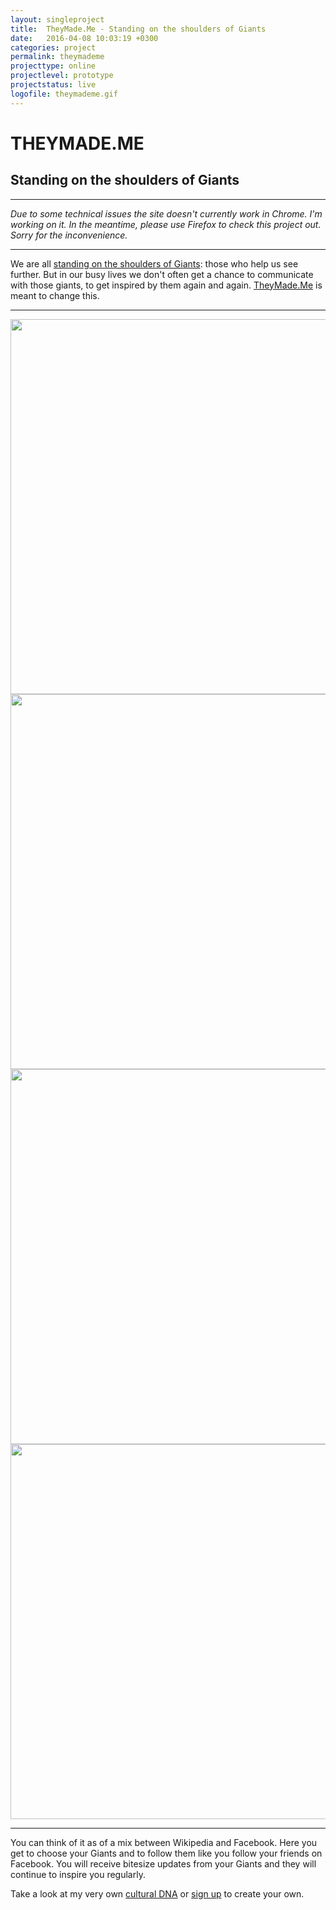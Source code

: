 ```yaml
---
layout: singleproject
title:  TheyMade.Me - Standing on the shoulders of Giants
date:   2016-04-08 10:03:19 +0300
categories: project
permalink: theymademe
projecttype: online
projectlevel: prototype
projectstatus: live
logofile: theymademe.gif
---
```


# THEYMADE.ME

## Standing on the shoulders of Giants

--------

<p class="small red"><em>
Due to some technical issues the site doesn't currently work in Chrome. I'm working on it. In the meantime, please use Firefox to check this project out. Sorry for the inconvenience.
</em></p>

-------

We are all [standing on the shoulders of Giants](https://en.wikipedia.org/wiki/Standing_on_the_shoulders_of_giants): those who help us see further. But in our busy lives we don't often get a chance to communicate with those giants, to get inspired by them again and again.
[TheyMade.Me](http://theymade.me) is meant to change this.

--------

<div class="uk-grid uk-grid-width-medium-1-4 gs-post-visuals-container">
  <div class="gs-post-single-visual-link">
    <a href="https://vimeo.com/133416110" data-lightbox-type="video" data-uk-lightbox="{group:'group1'}" title="Project Intro Video">
      <img src="{{site.github.url}}/images/posts/tmm-vimeo-intro.png" width="800" height="600" alt="">
    </a>
  </div>

  <div class="gs-post-single-visual-link">
    <a href="https://theymade.me/George_Strakhov/profile" data-lightbox-type="iframe" data-uk-lightbox="{group:'group1'}" title="My Profile">
      <img src="{{site.github.url}}/images/posts/tmm-george-profile.png" width="800" height="600" alt="">
    </a>
  </div>

  <div class="gs-post-single-visual-link">
    <a href="{{site.github.url}}/images/posts/tmm-mockup-tablet.jpg" data-uk-lightbox="{group:'group1'}" title="Mobile">
      <img src="{{site.github.url}}/images/posts/tmm-mockup-tablet.jpg" width="800" height="600" alt="">
    </a>
  </div>

  <div class="gs-post-single-visual-link">
    <a href="https://vimeo.com/133456995" data-lightbox-type="video" data-uk-lightbox="{group:'group1'}" title="Getting Started Video">
      <img src="{{site.github.url}}/images/posts/tmm-vimeo-getting-started.png" width="800" height="600" alt="">
    </a>
  </div>
</div>

--------

You can think of it as of a mix between Wikipedia and Facebook. Here you get to choose your Giants and to follow them like you follow your friends on Facebook. You will receive bitesize updates from your Giants and they will continue to inspire you regularly.

Take a look at my very own [cultural DNA](https://theymade.me/George_Strakhov/profile) or [sign up](https://theymade.me/sign-up) to create your own.

